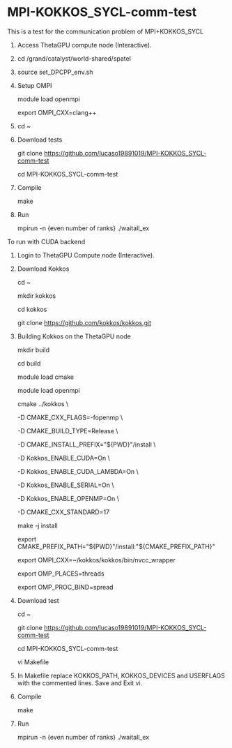 # MPI-KOKKOS_SYCL-comm-test
This is a test for the communication problem of MPI+KOKKOS_SYCL

1. Access ThetaGPU compute node (Interactive).
2. cd /grand/catalyst/world-shared/spatel
3. source set_DPCPP_env.sh
4. Setup OMPI

   module load openmpi
   
   export OMPI_CXX=clang++
5. cd ~
6. Download tests

   git clone https://github.com/lucaso19891019/MPI-KOKKOS_SYCL-comm-test

   cd  MPI-KOKKOS_SYCL-comm-test
  
7. Compile

	make
8. Run

	mpirun -n {even number of ranks} ./waitall_ex


To run with CUDA backend

1. Login to ThetaGPU Compute node (Interactive).

2. Download Kokkos

   cd ~
  
   mkdir kokkos
  
   cd kokkos
  
   git clone https://github.com/kokkos/kokkos.git
  
3. Building Kokkos on the ThetaGPU node
  
   mkdir build
  
   cd build
  
   module load cmake
  
   module load openmpi
  
   cmake ../kokkos \
  
     -D CMAKE_CXX_FLAGS=-fopenmp \
    
     -D CMAKE_BUILD_TYPE=Release \
    
     -D CMAKE_INSTALL_PREFIX="${PWD}"/install \
    
     -D Kokkos_ENABLE_CUDA=On \
    
     -D Kokkos_ENABLE_CUDA_LAMBDA=On \
    
     -D Kokkos_ENABLE_SERIAL=On \
    
     -D Kokkos_ENABLE_OPENMP=On \
    
     -D CMAKE_CXX_STANDARD=17
    
   make -j install
  
   export CMAKE_PREFIX_PATH="${PWD}"/install:"${CMAKE_PREFIX_PATH}"
  
   export OMPI_CXX=~/kokkos/kokkos/bin/nvcc_wrapper
  
   export OMP_PLACES=threads
  
   export OMP_PROC_BIND=spread
  
4. Download test
  
   cd ~
  
   git clone https://github.com/lucaso19891019/MPI-KOKKOS_SYCL-comm-test

   cd  MPI-KOKKOS_SYCL-comm-test
   
   vi Makefile
   
5. In Makefile replace KOKKOS_PATH, KOKKOS_DEVICES and USERFLAGS with the commented lines. Save and Exit vi.

6. Compile

	make
8. Run

	mpirun -n {even number of ranks} ./waitall_ex
